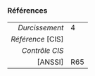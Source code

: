 ### Références

|                 |    |
|----------------:|:---|
|   *Durcissement*| 4 |
|*Référence* [CIS]|  |
|   *Contrôle CIS*|  |
|          [ANSSI]| R65 |
